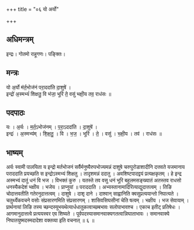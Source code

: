 +++
title = "०६ यो अर्यो"

+++
## अधिमन्त्रम्
इन्द्रः। गोतमो राहूगणः। पङ्क्तिः।

## मन्त्रः
यो अ॒र्यो म॑र्त॒भोज॑नं परा॒ददा॑ति दा॒शुषे॑ ।  
इन्द्रो॑ अ॒स्मभ्यं॑ शिक्षतु॒ वि भ॑जा॒ भूरि॑ ते॒ वसु॑ भक्षी॒य तव॒ राध॑सः ॥

## पदपाठः
यः । अ॒र्यः । म॒र्त॒ऽभोज॑नम् । प॒रा॒ऽददा॑ति । दा॒शुषे॑ ।  
इन्द्रः॑ । अ॒स्मभ्य॑म् । शि॒क्ष॒तु॒ । वि । भ॒ज॒ । भूरि॑ । ते॒ । वसु॑ । भ॒क्षी॒य । तव॑ । राध॑सः ॥

## भाष्यम्
अर्यः स्वामी पालयिता य इन्द्रो मर्तभोजनं सर्वैर्मनुष्यैरुपभोज्यमन्नं दाशुषे चरुपुरोडाशादीनि दत्तवते यजमानाय पराददाति प्रयच्छति स इन्द्रोऽस्मभ्यं शिक्षतु । तादृशमन्नं ददातु । अवशिष्टपादद्वयं प्रत्यक्षकृतम् । हे इन्द्र अस्मभ्यं दातुं धनं वि भज । विभक्तं कुरु । यतस्ते तव वसु धनं भूरि बहुलमसङ्ख्यातं अतस्तव राधसो धनस्यैकदेशं भक्षीय । भजेय । प्राप्नुयां ॥ पराददाति । अभ्यस्तानामादिरित्याद्युदात्तत्वम् । तिङि चोदात्तवतीति गतेरनुदात्तत्वम् । दाशुषे । दाशृ दाने । दाश्वान् साह्वानिति क्वसुप्रत्ययान्तो निपात्यते । चतुर्थ्येकवचने वसोः संप्रसारणमिति संप्रसारणम् । शासिवसिघसीनां चेति षत्वम् । भक्षीय । भज सेवायाम् । प्रार्थनायां लिङि तस्य च्छन्दस्युभयथेत्यार्धधातुकत्वाच्छबभावः सलोपाभावश्च । एकाच इतीट् प्रतिषेधः । आगमानुदात्तत्वे प्रत्ययस्वर एव शिष्यते । पूर्वपदस्यासमानवाक्यगतत्वान्निघाताभावः । समानवाक्ये निघातयुष्मदस्मदादेशा वक्तव्या इति वचनात् ॥ ६ ॥